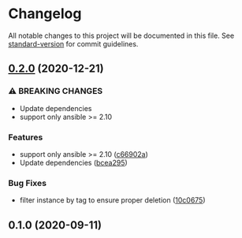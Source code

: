 # Changelog

All notable changes to this project will be documented in this file. See [standard-version](https://github.com/conventional-changelog/standard-version) for commit guidelines.

## [0.2.0](https://gitlab.com/guardianproject-ops/terraform-aws-rds-multiple-dbs/compare/0.1.0...0.2.0) (2020-12-21)


### ⚠ BREAKING CHANGES

* Update dependencies
* support only ansible >= 2.10

### Features

* support only ansible >= 2.10 ([c66902a](https://gitlab.com/guardianproject-ops/terraform-aws-rds-multiple-dbs/commit/c66902abf31dc703ccfc143f1fbad7457b2246db))
* Update dependencies ([bcea295](https://gitlab.com/guardianproject-ops/terraform-aws-rds-multiple-dbs/commit/bcea2952a0f1f9fda7bb4723eea97833d5b60ade))


### Bug Fixes

* filter instance by tag to ensure proper deletion ([10c0675](https://gitlab.com/guardianproject-ops/terraform-aws-rds-multiple-dbs/commit/10c06750731c58d0d5419ab28ba8b7eed0a7f298))

## 0.1.0 (2020-09-11)
